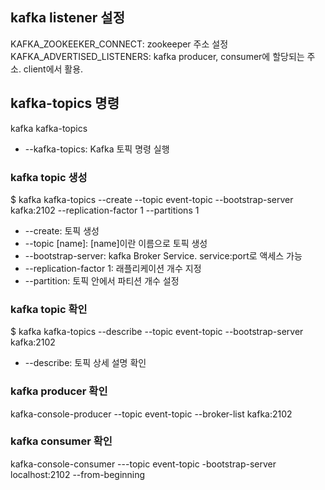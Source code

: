 ## kafka listener 설정
KAFKA_ZOOKEEKER_CONNECT: zookeeper 주소 설정
KAFKA_ADVERTISED_LISTENERS: kafka producer, consumer에 할당되는 주소. client에서 활용.


## kafka-topics 명령
kafka kafka-topics

- --kafka-topics: Kafka 토픽 명령 실행

### kafka topic 생성
$ kafka kafka-topics --create --topic event-topic --bootstrap-server kafka:2102 --replication-factor 1 --partitions 1


- --create: 토픽 생성
- --topic [name]: [name]이란 이름으로 토픽 생성
- --bootstrap-server: kafka Broker Service. service:port로 액세스 가능
- --replication-factor 1: 래플리케이션 개수 지정
- --partition: 토픽 안에서 파티션 개수 설정


### kafka topic 확인
$ kafka kafka-topics --describe --topic event-topic --bootstrap-server kafka:2102

- --describe: 토픽 상세 설명 확인


### kafka producer 확인
kafka-console-producer --topic event-topic --broker-list kafka:2102


### kafka consumer 확인
kafka-console-consumer ---topic event-topic -bootstrap-server localhost:2102 --from-beginning